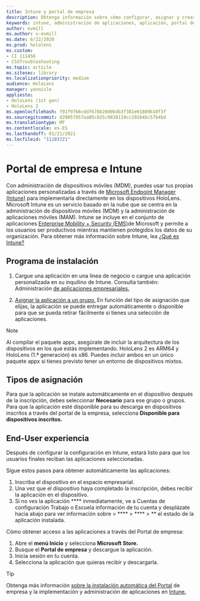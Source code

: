 ```yaml
---
title: Intune y portal de empresa
description: Obtenga información sobre cómo configurar, asignar y crear una experiencia de usuario cómoda con Intune, la administración de dispositivos móviles y el portal de la empresa.
keywords: intune, administración de aplicaciones, aplicación, portal de empresa, portal, hololens
author: evmill
ms.author: v-evmill
ms.date: 6/22/2020
ms.prod: hololens
ms.custom:
- CI 111456
- CSSTroubleshooting
ms.topic: article
ms.sitesec: library
ms.localizationpriority: medium
audience: HoloLens
manager: yannisle
appliesto:
- HoloLens (1st gen)
- HoloLens 2
ms.openlocfilehash: f91f97b6cddf678b20d0bdb3f381e01809b10f3f
ms.sourcegitcommit: d20057957aa05c025c9838119cc29264bc57b4bd
ms.translationtype: MT
ms.contentlocale: es-ES
ms.lasthandoff: 01/21/2021
ms.locfileid: "11283721"
---
```

# Portal de empresa e Intune

Con administración de dispositivos móviles (MDM), puedes usar tus propias aplicaciones personalizadas a través de [Microsoft Endpoint Manager (Intune)](https://docs.microsoft.com/intune/windows-holographic-for-business) para implementarla directamente en los dispositivos HoloLens. Microsoft Intune es un servicio basado en la nube que se centra en la administración de dispositivos móviles (MDM) y la administración de aplicaciones móviles (MAM). Intune se incluye en el conjunto de aplicaciones [Enterprise Mobility + Security (EMS)](https://www.microsoft.com/microsoft-365/enterprise-mobility-security)de Microsoft y permite a los usuarios ser productivos mientras mantienen protegidos los datos de su organización. Para obtener más información sobre Intune, lea [¿Qué es Intune?](https://docs.microsoft.com/mem/intune/fundamentals/what-is-intune)

## Programa de instalación

1. Cargue una aplicación en una línea de negocio o cargue una aplicación personalizada en su inquilino de Intune. Consulta también: Administración [de aplicaciones empresariales.](https://docs.microsoft.com/windows/client-management/mdm/enterprise-app-management)

2. [Asignar la aplicación a un grupo.](https://docs.microsoft.com/mem/intune/apps/apps-deploy) En función del tipo de asignación que elijas, la aplicación se puede entregar automáticamente o disponible para que se pueda retirar fácilmente si tienes una selección de aplicaciones.

> [!NOTE]
> Al compilar el paquete appx, asegúrate de incluir la arquitectura de los dispositivos en los que estás implementando. HoloLens 2 es ARM64 y HoloLens (1.ª generación) es x86. Puedes incluir ambos en un único paquete appx si tienes previsto tener un entorno de dispositivos mixtos.

## Tipos de asignación

Para que la aplicación se instale automáticamente en el dispositivo después de la inscripción, debes seleccionar **Necesario** para ese grupo o grupos.
Para que la aplicación esté disponible para su descarga en dispositivos inscritos a través del portal de la empresa, selecciona **Disponible para dispositivos inscritos.**

## End-User experiencia

Después de configurar la configuración en Intune, estará listo para que los usuarios finales reciban las aplicaciones seleccionadas.

Sigue estos pasos para obtener automáticamente las aplicaciones:

1. Inscriba el dispositivo en el espacio empresarial.
2. Una vez que el dispositivo haya completado la inscripción, debes recibir la aplicación en el dispositivo.
3. Si no ves la aplicación **** inmediatamente, ve a Cuentas de configuración Trabajo o Escuela información de tu cuenta y desplázate hacia abajo para ver información sobre  >  ****  >  ****  >  ** el estado de la aplicación instalada.

Cómo obtener acceso a las aplicaciones a través del Portal de empresa:

1. Abre el **menú Inicio** y selecciona **Microsoft Store.**
2. Busque el **Portal de empresa** y descargue la aplicación.
3. Inicia sesión en tu cuenta.
4. Selecciona la aplicación que quieras recibir y descargarla.

> [!Tip]
> Obtenga más información [sobre la instalación automática del Portal](https://docs.microsoft.com/mem/intune/apps/company-portal-app) de empresa y la implementación y administración de aplicaciones en [Intune.](https://docs.microsoft.com/mem/intune/fundamentals/windows-holographic-for-business#deploy-and-manage-apps)
